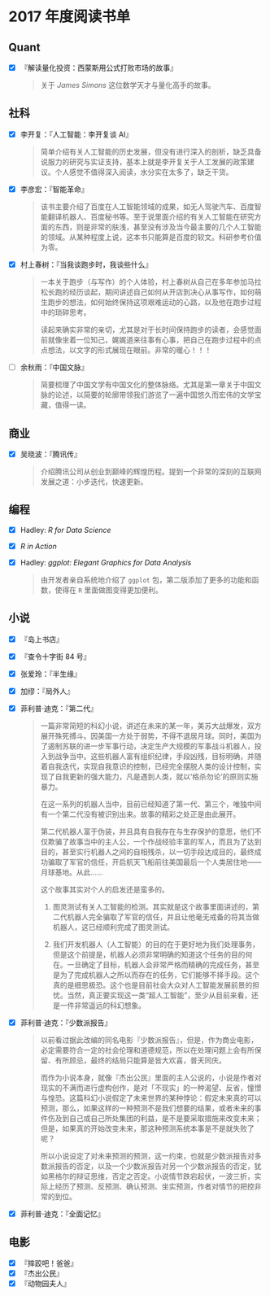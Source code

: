 # 2017 年度阅读书单

## Quant

- [X] 『解读量化投资：西蒙斯用公式打败市场的故事』

    > 关于 *James Simons* 这位数学天才与量化高手的故事。

## 社科

- [X] 李开复：『人工智能：李开复谈 AI』

    > 简单介绍有关人工智能的历史发展，但没有进行深入的剖析，缺乏具备说服力的研究与实证支持，基本上就是李开复关于人工发展的政策建议。个人感觉不值得深入阅读，水分实在太多了，缺乏干货。

- [X] 李彦宏：『智能革命』

    > 该书主要介绍了百度在人工智能领域的成果，如无人驾驶汽车、百度智能翻译机器人、百度秘书等。至于说里面介绍的有关人工智能在研究方面的东西，则是非常的肤浅，甚至没有涉及当今最主要的几个人工智能的领域。从某种程度上说，这本书只能算是百度的软文。科研参考价值为零。

- [X] 村上春树：『当我谈跑步时，我谈些什么』

    > 一本关于跑步（与写作）的个人体验，村上春树从自己在多年参加马拉松长跑的经历谈起，期间讲述自己如何从开店到决心从事写作，如何萌生跑步的想法，如何始终保持这项艰难运动的心路，以及他在跑步过程中的琐碎思考。
    >
    > 读起来确实非常的亲切，尤其是对于长时间保持跑步的读者，会感觉面前就像坐着一位知己，娓娓道来往事有心事，把自己在跑步过程中的点点想法，以文字的形式展现在眼前。非常的暖心！！！

- [ ] 余秋雨：『中国文脉』

    > 简要梳理了中国文学有中国文化的整体脉络。尤其是第一章关于中国文脉的论述，以简要的轮廓带领我们游览了一遍中国悠久而宏伟的文学宝藏，值得一读。

## 商业

- [X] 吴晓波：『腾讯传』

    > 介绍腾讯公司从创业到巅峰的辉煌历程。提到一个非常的深刻的互联网发展之道：小步迭代，快速更新。


## 编程

- [X] Hadley: *R for Data Science*
- [X] *R in Action*

- [X] Hadley: *ggplot: Elegant Graphics for Data Analysis*

    > 由开发者亲自系统地介绍了 `ggplot` 包，第二版添加了更多的功能和函数，使得在 `R` 里面做图变得更加便利。


## 小说

- [X] 『岛上书店』
- [X] 『查令十字街 84 号』
- [X] 张爱玲：『半生缘』
- [X] 加缪：『局外人』
- [X] 菲利普·迪克：『第二代』

    > 一篇非常简短的科幻小说，讲述在未来的某一年，美苏大战爆发，双方展开殊死搏斗。因美国一方处于弱势，不得不退居月球。同时，美国为了遏制苏联的进一步军事行动，决定生产大规模的军事战斗机器人，投入到战争当中。这些机器人富有组织纪律，手段凶残，目标明确，并随着自我迭代，实现自我意识的控制，已经完全摆脱人类的设计控制，实现了自我更新的强大能力，凡是遇到人类，就以‘格杀勿论’的原则实施暴力。
    >
    > 在这一系列的机器人当中，目前已经知道了第一代、第三个，唯独中间有一个第二代没有被识别出来。故事的精彩之处正是由此展开。
    >
    > 第二代机器人富于伪装，并且具有自我存在与生存保护的意思，他们不仅欺骗了故事当中的主人公，一个作战经验丰富的军人，而且为了达到目的，甚至实行机器人之间的自相残杀，以一切手段达成目的，最终成功骗取了军官的信任，开启航天飞船前往美国最后一个人类居住地——月球基地。从此……
    >
    > 这个故事其实对个人的启发还是蛮多的。
    >
    > 1. 图灵测试有关人工智能的检测。其实就是这个故事里面讲述的，第二代机器人完全骗取了军官的信任，并且让他毫无戒备的将其当做机器人，这已经顺利完成了图灵测试。
    >
    > 2. 我们开发机器人（人工智能）的目的在于更好地为我们处理事务，但是这个前提是，机器人必须非常明确的知道这个任务的目的何在。一旦确定了目标，机器人会非常严格而精确的完成任务，甚至是为了完成机器人之所以而存在的任务，它们能够不择手段。这个真的是细思极恐。这个也是目前社会大众对人工智能发展前景的担忧。当然，真正要实现这一类“超人工智能”，至少从目前来看，还是一件非常遥远的科幻想象。

- [X] 菲利普·迪克：『少数派报告』

    > 以前看过据此改编的同名电影『少数派报告』，但是，作为商业电影，必定需要符合一定的社会伦理和道德规范，所以在处理问题上会有所保留、有所顾忌，最终的结局只能算是皆大欢喜，普天同庆。
    >
    > 而作为小说本身，就像『杰出公民』里面的主人公说的，小说是作者对现实的不满而进行虚构创作，是对「不现实」的一种渴望、反省，憧憬与惶恐。这篇科幻小说假定了未来世界的某种悖论：假定未来真的可以预测，那么，如果这样的一种预测不是我们想要的结果，或者未来的事件伤及到自己或自己所处集团的利益，是不是要采取措施来改变未来；但是，如果真的开始改变未来，那这种预测系统本事是不是就失败了呢？
    >
    > 所以小说设定了对未来预测的预测，这一约束，也就是少数派报告对多数派报告的否定，以及一个少数派报告对另一个少数派报告的否定，犹如黑格尔的辩证思维，否定之否定。小说情节跌宕起伏，一波三折，实际上经历了预测、反预测、确认预测、坐实预测，作者对情节的把控非常的到位。

- [X] 菲利普·迪克：『全面记忆』

## 电影

- [X] 『摔跤吧！爸爸』
- [X] 『杰出公民』
- [X] 『动物园夫人』
